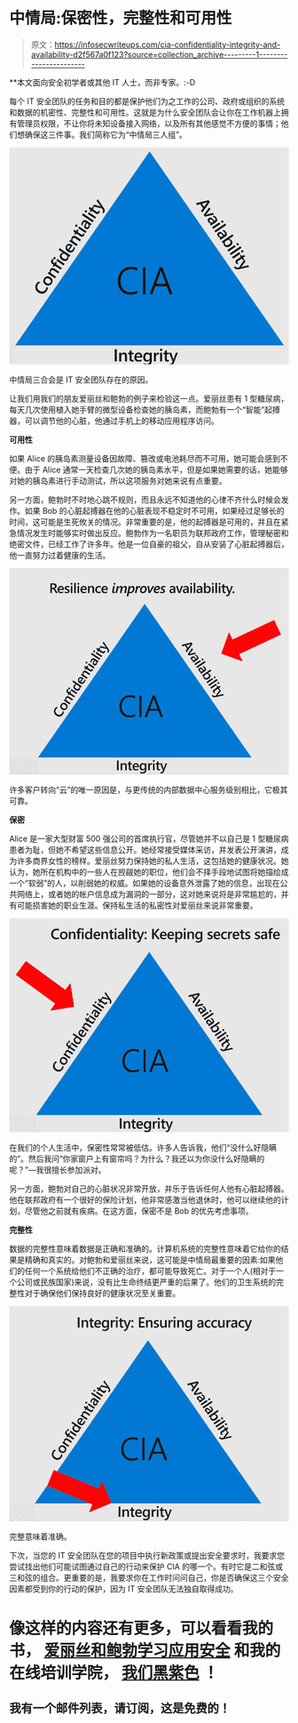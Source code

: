 # 中情局:保密性，完整性和可用性

> 原文：<https://infosecwriteups.com/cia-confidentiality-integrity-and-availability-d2f567a0f123?source=collection_archive---------1----------------------->

**本文面向安全初学者或其他 IT 人士，而非专家。:-D

每个 IT 安全团队的任务和目的都是保护他们为之工作的公司、政府或组织的系统和数据的机密性、完整性和可用性。这就是为什么安全团队会让你在工作机器上拥有管理员权限，不让你将未知设备接入网络，以及所有其他感觉不方便的事情；他们想确保这三件事。我们简称它为“中情局三人组”。

![](img/a0dac0bdb90bb4c5b0330601ba334880.png)

中情局三合会是 IT 安全团队存在的原因。

让我们用我们的朋友爱丽丝和鲍勃的例子来检验这一点。爱丽丝患有 1 型糖尿病，每天几次使用植入她手臂的微型设备检查她的胰岛素，而鲍勃有一个“智能”起搏器，可以调节他的心脏，他通过手机上的移动应用程序访问。

**可用性**

如果 Alice 的胰岛素测量设备因故障、篡改或电池耗尽而不可用，她可能会感到不便。由于 Alice 通常一天检查几次她的胰岛素水平，但是如果她需要的话，她能够对她的胰岛素进行手动测试，所以这项服务对她来说有点重要。

另一方面，鲍勃时不时地心跳不规则，而且永远不知道他的心律不齐什么时候会发作。如果 Bob 的心脏起搏器在他的心脏表现不稳定时不可用，如果经过足够长的时间，这可能是生死攸关的情况。非常重要的是，他的起搏器是可用的，并且在紧急情况发生时能够实时做出反应。鲍勃作为一名职员为联邦政府工作，管理秘密和绝密文件，已经工作了许多年。他是一位自豪的祖父，自从安装了心脏起搏器后，他一直努力过着健康的生活。

![](img/80c8b8bd264f91bfa98aebfc67b34459.png)

许多客户转向“云”的唯一原因是，与更传统的内部数据中心服务级别相比，它极其可靠。

**保密**

Alice 是一家大型财富 500 强公司的首席执行官，尽管她并不以自己是 1 型糖尿病患者为耻，但她不希望这些信息公开。她经常接受媒体采访，并发表公开演讲，成为许多商界女性的榜样。爱丽丝努力保持她的私人生活，这包括她的健康状况。她认为，她所在机构中的一些人在觊觎她的职位，他们会不择手段地试图将她描绘成一个“软弱”的人，以削弱她的权威。如果她的设备意外泄露了她的信息，出现在公共网络上，或者她的帐户信息成为漏洞的一部分，这对她来说将是非常尴尬的，并有可能损害她的职业生涯。保持私生活的私密性对爱丽丝来说非常重要。

![](img/bb5f46cc7d631cbf8cf72d0dfbc340cc.png)

在我们的个人生活中，保密性常常被低估。许多人告诉我，他们“没什么好隐瞒的”。然后我问“你家窗户上有窗帘吗？为什么？我还以为你没什么好隐瞒的呢？”—我很擅长参加派对。

另一方面，鲍勃对自己的心脏状况非常开放，并乐于告诉任何人他有心脏起搏器。他在联邦政府有一个很好的保险计划，他非常感激当他退休时，他可以继续他的计划，尽管他之前就有疾病。在这方面，保密不是 Bob 的优先考虑事项。

**完整性**

数据的完整性意味着数据是正确和准确的。计算机系统的完整性意味着它给你的结果是精确和真实的。对鲍勃和爱丽丝来说，这可能是中情局最重要的因素:如果他们的任何一个系统给他们不正确的治疗，都可能导致死亡。对于一个人(相对于一个公司或民族国家)来说，没有比生命终结更严重的后果了。他们的卫生系统的完整性对于确保他们保持良好的健康状况至关重要。

![](img/5da26487c55c63a605f961b072bb1fda.png)

完整意味着准确。

下次，当您的 IT 安全团队在您的项目中执行新政策或提出安全要求时，我要求您尝试找出他们可能试图通过自己的行动来保护 CIA 的哪一个。有时它是二和弦或三和弦的组合。更重要的是，我要求你在工作时问问自己，你是否确保这三个安全因素都受到你的行动的保护，因为 IT 安全团队无法独自取得成功。

# **像这样的内容还有更多，可以看看我的书，** [**爱丽丝和鲍勃学习应用安全**](https://aliceandboblearn.com/) **和我的在线培训学院，** [**我们黑紫色**](https://academy.wehackpurple.com/) **！**

## 我有一个邮件列表，请订阅，这是免费的！